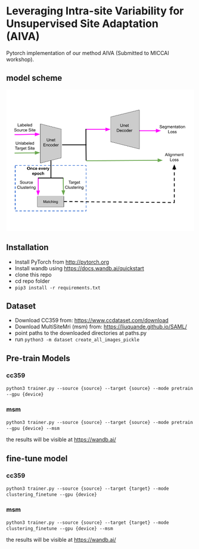 # Leveraging Intra-site Variability for Unsupervised  Site Adaptation (AIVA)

Pytorch implementation of our method AIVA (Submitted to MICCAI workshop).

## model scheme

![model scheme](images/schemeModel.png?raw=true "Title")

## Installation

* Install PyTorch from http://pytorch.org
* Install wandb using https://docs.wandb.ai/quickstart
* clone this repo
* cd repo folder
* ```pip3 install -r requirements.txt```

## Dataset

* Download CC359 from: https://www.ccdataset.com/download
* Download MultiSiteMri (msm) from: https://liuquande.github.io/SAML/
* point paths to the downloaded directories at paths.py
* run ```python3 -m dataset create_all_images_pickle```

## Pre-train Models

### cc359

```
python3 trainer.py --source {source} --target {source} --mode pretrain --gpu {device}
```

### msm

```
python3 trainer.py --source {source} --target {source} --mode pretrain --gpu {device} --msm
```

the results will be visible at https://wandb.ai/

## fine-tune model

### cc359

```
python3 trainer.py --source {source} --target {target} --mode clustering_finetune --gpu {device}
```

### msm

```
python3 trainer.py --source {source} --target {target} --mode clustering_finetune --gpu {device} --msm
```

the results will be visible at https://wandb.ai/